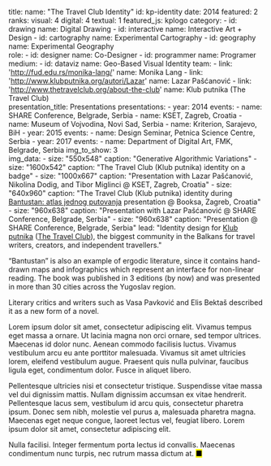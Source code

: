 title: 
    name: "The Travel Club Identity"
id: kp-identity
date: 2014
featured: 2
ranks:
    visual: 4
    digital: 4
    textual: 1
featured_js: kplogo
category:
    - id: drawing
      name: Digital Drawing
    - id: interactive
      name: Interactive Art + Design
    - id: cartography
      name: Experimental Cartography
    - id: geography
      name: Experimental Geography    
role:
    - id: designer
      name: Co-Designer
    - id: programmer
      name: Programer
medium:
    - id: dataviz
      name: Geo-Based Visual Identity
team:
    - link: 'http://fud.edu.rs/monika-lang/'
      name: Monika Lang
    - link: 'http://www.klubputnika.org/autori/Lazar'
      name: Lazar Pašćanović
    - link: 'http://www.thetravelclub.org/about-the-club'
      name: Klub putnika (The Travel Club)    
presentation_title: Presentations
presentations:
    - year: 2014
      events:
        - name: SHARE Conference, Belgrade, Serbia
        - name: KSET, Zagreb, Croatia
        - name: Museum of Vojvodina, Novi Sad, Serbia
        - name: Kriterion, Sarajevo, BiH
    - year: 2015
      events:
        - name: Design Seminar, Petnica Science Centre, Serbia
    - year: 2017
      events:
        - name: Department of Digital Art, FMK, Belgrade, Serbia
img_to_show: 3       
img_data:
    - size: "550x548"
      caption: "Generative Algorithmic Variations"
    - size: "1600x542"
      caption: "The Travel Club (Klub putnika) identity on a badge"
    - size: "1000x667"
      caption: "Presentation with Lazar Pašćanović, Nikolina Dodig, and Tibor Miglinci @ KSET, Zagreb, Croatia"
    - size: "640x960"
      caption: "The Travel Club (Klub putnika) identity during <a href='/work/projects/bantustan-book' target='_blank'>Bantustan: atlas jednog putovanja</a> presentation @ Booksa, Zagreb, Croatia"
    - size: "960x638"
      caption: "Presentation with Lazar Pašćanović @ SHARE Conference, Belgrade, Serbia"
    - size: "960x638"
      caption: "Presentation @ SHARE Conference, Belgrade, Serbia"
lead: "Identity design for <a href='http://www.klubputnika.org/o-klub-putnika' target='_blank'>Klub putnika</a> (<a href='http://www.thetravelclub.org/about-the-club' target='_blank'>The Travel Club</a>), the biggest community in the Balkans for travel writers, creators, and independent travellers."

“Bantustan” is also an example of ergodic literature, since it contains hand-drawn maps and infographics which represent an interface for non-linear reading. The book was published in 3 editions (by now) and was presented in more than 30 cities across the Yugoslav region.

Literary critics and writers such as Vasa Pavković and Elis Bektaš described it as a new form of a novel.  

Lorem ipsum dolor sit amet, consectetur adipiscing elit. Vivamus tempus eget massa a ornare. Ut lacinia magna non orci ornare, sed tempor ultrices. Maecenas id dolor nunc. Aenean commodo facilisis luctus. Vivamus vestibulum arcu eu ante porttitor malesuada. Vivamus sit amet ultricies lorem, eleifend vestibulum augue. Praesent quis nulla pulvinar, faucibus ligula eget, condimentum dolor. Fusce in aliquet libero.

Pellentesque ultricies nisi et consectetur tristique. Suspendisse vitae massa vel dui dignissim mattis. Nullam dignissim accumsan ex vitae hendrerit. Pellentesque lacus sem, vestibulum id arcu quis, consectetur pharetra ipsum. Donec sem nibh, molestie vel purus a, malesuada pharetra magna. Maecenas eget neque congue, laoreet lectus vel, feugiat libero. Lorem ipsum dolor sit amet, consectetur adipiscing elit.

Nulla facilisi. Integer fermentum porta lectus id convallis. Maecenas condimentum nunc turpis, nec rutrum massa dictum at. <mark>&#9632;</mark>